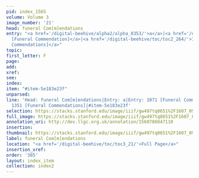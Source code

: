 ```yaml
---
pid: index_1565
volume: Volume 3
image_number: '21'
head: funeral Com[m]endations
entry: "<a href='/digital-beehive/alpha2/alpha_0353/'>a</a>|<a href='/digital-beehive/toc/toc2_208/'>1071
  [Funeral Commendation]</a>|<a href='/digital-beehive/toc/toc2_264/'>1351 [Funeral
  Commendations]</a>"
topic: 
first_letter: F
page: 
add: 
xref: 
see: 
index: 
item: "#item-5e183e23f"
unparsed: 
line: 'Head: funeral Com[m]endations|Entry: a|Entry: 1071 [Funeral Commendation]|Entry:
  1351 [Funeral Commendations]|#item-5e183e23f'
selection: https://stacks.stanford.edu/image/iiif/gw497tq8651%2F1607_0964/1567,936,792,165/full/0/default.jpg
full_image: https://stacks.stanford.edu/image/iiif/gw497tq8651%2F1607_0964/full/full/0/default.jpg
annotation_uri: http://dev.llgc.org.uk/annotation/1560786047110
insertion: 
thumbnail: https://stacks.stanford.edu/image/iiif/gw497tq8651%2F1607_0964/1567,936,792,165/150,/0/default.jpg
label: funeral Com[m]endations
location: "<a href='/digital-beehive/toc/toc3_21/'>Full Page</a>"
insertion_xref: 
order: '385'
layout: index_item
collection: index2
---
```


